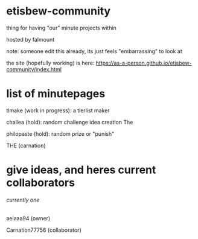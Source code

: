 # etisbew-community
thing for having "our" minute projects within

hosted by falmount

note: someone edit this already, its just feels "embarrassing" to look at

the site (hopefully working) is here: https://as-a-person.github.io/etisbew-community/index.html

# list of minutepages
tlmake (work in progress): a tierlist maker

challea (hold): random challenge idea creation
The

philopaste (hold): random prize or "punish"


THE (carnation)

# give ideas, and heres current collaborators
###### currently one

aeiaaa94 (owner)

Carnation77756 (collaborator)
